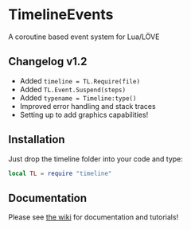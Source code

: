 # TimelineEvents
A coroutine based event system for Lua/LÖVE

## Changelog v1.2
+ Added `timeline = TL.Require(file)`
+ Added `TL.Event.Suspend(steps)`
+ Added `typename = Timeline:type()`
+ Improved error handling and stack traces
+ Setting up to add graphics capabilities!

## Installation

Just drop the timeline folder into your code and type:

```lua
local TL = require "timeline"
```

## Documentation

Please see [the wiki](https://github.com/babulous/TimelineEvents/wiki) for documentation and tutorials!
